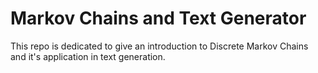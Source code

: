 # Markov Chains and Text Generator

This repo is dedicated to give an introduction to Discrete Markov Chains and it's application in text generation.
